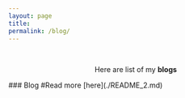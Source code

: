 ```yaml
---
layout: page
title: 
permalink: /blog/
---
```


<br />
<p align="center">
Here are list of my <b>blogs</b>
</p>
### Blog
#Read more [here](./README_2.md) 
